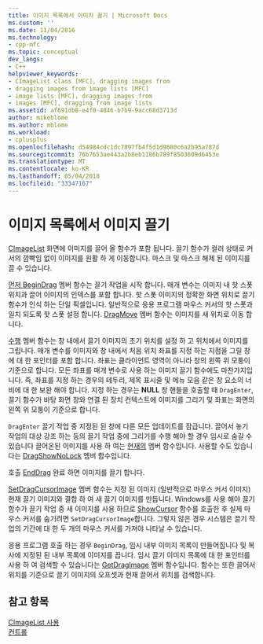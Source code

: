 ```yaml
---
title: 이미지 목록에서 이미지 끌기 | Microsoft Docs
ms.custom: ''
ms.date: 11/04/2016
ms.technology:
- cpp-mfc
ms.topic: conceptual
dev_langs:
- C++
helpviewer_keywords:
- CImageList class [MFC], dragging images from
- dragging images from image lists [MFC]
- image lists [MFC], dragging images from
- images [MFC], dragging from image lists
ms.assetid: af691db8-e4f0-4046-b7b9-9acc68d3713d
author: mikeblome
ms.author: mblome
ms.workload:
- cplusplus
ms.openlocfilehash: d54984cdc1dc7897fb4f5d1d9680c6a2b95a787d
ms.sourcegitcommit: 76b7653ae443a2b8eb1186b789f8503609d6453e
ms.translationtype: MT
ms.contentlocale: ko-KR
ms.lasthandoff: 05/04/2018
ms.locfileid: "33347167"
---
```

# <a name="dragging-images-from-an-image-list"></a>이미지 목록에서 이미지 끌기
[CImageList](../mfc/reference/cimagelist-class.md) 화면에 이미지를 끌어 올 함수가 포함 됩니다. 끌기 함수가 컬러 상태로 커서의 깜빡임 없이 이미지를 원활 하 게 이동합니다. 마스크 및 마스크 해제 된 이미지를 끌 수 있습니다.  
  
 [먼저 BeginDrag](../mfc/reference/cimagelist-class.md#begindrag) 멤버 함수는 끌기 작업을 시작 합니다. 매개 변수는 이미지 내 핫 스폿 위치과 끌어 이미지의 인덱스를 포함 합니다. 핫 스폿 이미지의 정확한 화면 위치로 끌기 함수가 인식 하는 단일 픽셀입니다. 일반적으로 응용 프로그램 마우스 커서의 핫 스폿과 일치 되도록 핫 스폿 설정 합니다. [DragMove](../mfc/reference/cimagelist-class.md#dragmove) 멤버 함수는 이미지를 새 위치로 이동 합니다.  
  
 [수행](../mfc/reference/cimagelist-class.md#dragenter) 멤버 함수는 창 내에서 끌기 이미지의 초기 위치를 설정 하 고 위치에서 이미지를 그립니다. 매개 변수를 이미지와 창 내에서 처음 위치 좌표를 지정 하는 지점을 그릴 창에 대 한 포인터를 포함 합니다. 좌표는 클라이언트 영역이 아니라 창의 왼쪽 위 모퉁이 기준으로 합니다. 모든 좌표를 매개 변수로 사용 하는 이미지 끌기 함수에도 마찬가지입니다. 즉, 좌표를 지정 하는 경우의 테두리, 제목 표시줄 및 메뉴 모음 같은 창 요소의 너비에 대 한 보완 해야 합니다. 지정 하는 경우는 **NULL** 창 핸들을 호출할 때 `DragEnter`, 끌기 함수가 바탕 화면 창와 연결 된 장치 컨텍스트에 이미지를 그리기 및 좌표는 화면의 왼쪽 위 모퉁이 기준으로 합니다.  
  
 `DragEnter` 끌기 작업 중 지정된 된 창에 다른 모든 업데이트를 잠급니다. 끌어서 놓기 작업의 대상 강조 하는 등의 끌기 작업 중에 그리기를 수행 해야 할 경우 임시로 숨길 수 있습니다 끌어온된 이미지를 사용 하 여는 [현재의](../mfc/reference/cimagelist-class.md#dragleave) 멤버 함수입니다. 사용할 수도 있습니다는 [DragShowNoLock](../mfc/reference/cimagelist-class.md#dragshownolock) 멤버 함수입니다.  
  
 호출 [EndDrag](../mfc/reference/cimagelist-class.md#enddrag) 완료 하면 이미지를 끌기 합니다.  
  
 [SetDragCursorImage](../mfc/reference/cimagelist-class.md#setdragcursorimage) 멤버 함수는 지정 된 이미지 (일반적으로 마우스 커서 이미지) 현재 끌기 이미지와 결합 하 여 새 끌기 이미지를 만듭니다. Windows를 사용 해야 끌기 함수가 끌기 작업 중 새 이미지를 사용 하므로 [ShowCursor](http://msdn.microsoft.com/library/windows/desktop/ms648396) 함수를 호출한 후 실제 마우스 커서를 숨기려면 `SetDragCursorImage`합니다. 그렇지 않은 경우 시스템은 끌기 작업의 기간에 대 한 두 개의 마우스 커서를 가져야 나타날 수 있습니다.  
  
 응용 프로그램 호출 하는 경우 `BeginDrag`, 임시 내부 이미지 목록이 만들어집니다 및 복사에 지정된 된 내부 목록에 이미지를 끕니다. 임시 끌기 이미지 목록에 대 한 포인터를 사용 하 여 검색할 수 있습니다는 [GetDragImage](../mfc/reference/cimagelist-class.md#getdragimage) 멤버 함수입니다. 함수는 또한 끌어서 위치를 기준으로 끌기 이미지의 오프셋과 현재 끌어서 위치를 검색합니다.  
  
## <a name="see-also"></a>참고 항목  
 [CImageList 사용](../mfc/using-cimagelist.md)   
 [컨트롤](../mfc/controls-mfc.md)

